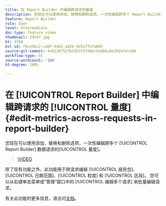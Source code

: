 ```yaml
---
title: 在 Report Builder 中编辑跨请求的量度
description: 您现在可以使用添加、替换和删除选项，一次性编辑跨多个 Report Builder 数据请求的量度。
feature: Report Builder
role: User
level: Intermediate
doc-type: feature video
thumbnail: 23547.jpg
kt: 1769
exl-id: f0ce5bc2-ca6f-44d2-a42b-9351ff37a083
source-git-commit: 4c6120752763383727ddec5e9bbc8e391bfec4d9
workflow-type: ht
source-wordcount: '108'
ht-degree: 100%

---
```


# 在 [!UICONTROL Report Builder] 中编辑跨请求的 [!UICONTROL 量度] {#edit-metrics-across-requests-in-report-builder}

您现在可以使用添加、替换和删除选项，一次性编辑跨多个 [!UICONTROL Report Builder] 数据请求的[!UICONTROL 量度]。

>[!VIDEO](https://video.tv.adobe.com/v/23547/?quality=12)

除了现有功能之外，此功能用于跨请求编辑 [!UICONTROL 报告包]、[!UICONTROL 日期范围]、[!UICONTROL 粒度] 和 [!UICONTROL 区段]。 您可以从右键单击菜单或“管理”窗口中的 [!UICONTROL 编辑多个请求] 来批量编辑请求。

有关此功能的更多信息，请访问[文档](https://experienceleague.adobe.com/docs/analytics/analyze/report-builder/manage-requests/edit-multiple-metrics.html?lang=zh-Hans)。
